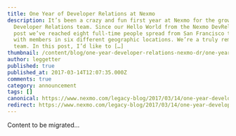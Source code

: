 ```yaml
---
title: One Year of Developer Relations at Nexmo
description: It’s been a crazy and fun first year at Nexmo for the growing
  Developer Relations team. Since our Hello World from the Nexmo DevRel Team
  post we’ve reached eight full-time people spread from San Francisco to London,
  with members in six different geographic locations. We’re a truly remote-first
  team. In this post, I’d like to […]
thumbnail: /content/blog/one-year-developer-relations-nexmo-dr/one-year-devrel-stats-nexmo.jpg
author: leggetter
published: true
published_at: 2017-03-14T12:07:35.000Z
comments: true
category: announcement
tags: []
canonical: https://www.nexmo.com/legacy-blog/2017/03/14/one-year-developer-relations-nexmo-dr
redirect: https://www.nexmo.com/legacy-blog/2017/03/14/one-year-developer-relations-nexmo-dr
---
```


Content to be migrated...
